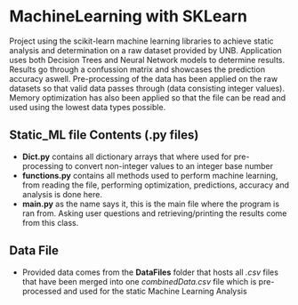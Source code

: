 # MachineLearning with SKLearn

Project using the scikit-learn machine learning libraries to achieve static analysis and determination on a raw dataset provided by UNB.
Application uses both Decision Trees and Neural Network models to determine results. Results go through a confussion matrix and showcases the prediction accuracy aswell.
Pre-processing of the data has been applied on the raw datasets so that valid data passes through (data consisting integer values).
Memory optimization has also been applied so that the file can be read and used using the lowest data types possible.

## Static_ML file Contents (.py files)

- **Dict.py** contains all dictionary arrays that where used for pre-processing to convert non-integer values to an integer base number
- **functions.py** contains all methods used to perform machine learning, from reading the file, performing optimization, predictions, accuracy and analysis is done here.
- **main.py** as the name says it, this is the main file where the program is ran from. Asking user questions and retrieving/printing the results come from this class.

## Data File

- Provided data comes from the **DataFiles** folder that hosts all *.csv* files that have been merged into one *combinedData.csv* file which is pre-processed and used for the static Machine Learning Analysis
